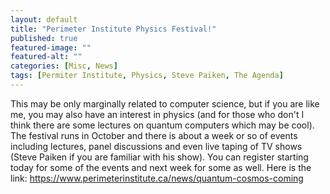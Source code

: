 ```yaml
---
layout: default
title: "Perimeter Institute Physics Festival!"
published: true
featured-image: ""
featured-alt: ""
categories: [Misc, News]
tags: [Permiter Institute, Physics, Steve Paiken, The Agenda]
---
```

This may be only marginally related to computer science, but if you are like me, you may also have an interest in physics (and for those who don't I think there are some lectures on quantum computers which may be cool). The festival runs in October and there is about a week or so of events including lectures, panel discussions and even live taping of TV shows (Steve Paiken if you are familiar with his show). You can register starting today for some of the events and next week for some as well. Here is the link: https://www.perimeterinstitute.ca/news/quantum-cosmos-coming
